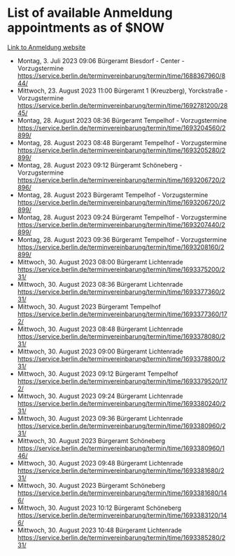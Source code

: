 # List of available Anmeldung appointments as of $NOW
[Link to Anmeldung website](https://service.berlin.de/terminvereinbarung/termin/tag.php?termin=1&anliegen[]=120686&dienstleisterlist=122210,122217,327316,122219,327312,122227,327314,122231,327346,122243,327348,122254,122252,329742,122260,329745,122262,329748,122271,327278,122273,327274,122277,327276,330436,122280,327294,122282,327290,122284,327292,122291,327270,122285,327266,122286,327264,122296,327268,150230,329760,122297,327286,122294,327284,122312,329763,122314,329775,122304,327330,122311,327334,122309,327332,317869,122281,327352,122279,329772,122283,122276,327324,122274,327326,122267,329766,122246,327318,122251,327320,122257,327322,122208,327298,122226,327300&herkunft=http%3A%2F%2Fservice.berlin.de%2Fdienstleistung%2F120686%2F)
- Montag, 3. Juli 2023 09:06 Bürgeramt Biesdorf - Center - Vorzugstermine https://service.berlin.de/terminvereinbarung/termin/time/1688367960/844/
- Mittwoch, 23. August 2023 11:00 Bürgeramt 1 (Kreuzberg), Yorckstraße - Vorzugstermine https://service.berlin.de/terminvereinbarung/termin/time/1692781200/2845/
- Montag, 28. August 2023 08:36 Bürgeramt Tempelhof - Vorzugstermine https://service.berlin.de/terminvereinbarung/termin/time/1693204560/2899/
- Montag, 28. August 2023 08:48 Bürgeramt Tempelhof - Vorzugstermine https://service.berlin.de/terminvereinbarung/termin/time/1693205280/2899/
- Montag, 28. August 2023 09:12 Bürgeramt Schöneberg - Vorzugstermine https://service.berlin.de/terminvereinbarung/termin/time/1693206720/2896/
- Montag, 28. August 2023  Bürgeramt Tempelhof - Vorzugstermine https://service.berlin.de/terminvereinbarung/termin/time/1693206720/2899/
- Montag, 28. August 2023 09:24 Bürgeramt Tempelhof - Vorzugstermine https://service.berlin.de/terminvereinbarung/termin/time/1693207440/2899/
- Montag, 28. August 2023 09:36 Bürgeramt Tempelhof - Vorzugstermine https://service.berlin.de/terminvereinbarung/termin/time/1693208160/2899/
- Mittwoch, 30. August 2023 08:00 Bürgeramt Lichtenrade https://service.berlin.de/terminvereinbarung/termin/time/1693375200/231/
- Mittwoch, 30. August 2023 08:36 Bürgeramt Lichtenrade https://service.berlin.de/terminvereinbarung/termin/time/1693377360/231/
- Mittwoch, 30. August 2023  Bürgeramt Tempelhof https://service.berlin.de/terminvereinbarung/termin/time/1693377360/172/
- Mittwoch, 30. August 2023 08:48 Bürgeramt Lichtenrade https://service.berlin.de/terminvereinbarung/termin/time/1693378080/231/
- Mittwoch, 30. August 2023 09:00 Bürgeramt Lichtenrade https://service.berlin.de/terminvereinbarung/termin/time/1693378800/231/
- Mittwoch, 30. August 2023 09:12 Bürgeramt Tempelhof https://service.berlin.de/terminvereinbarung/termin/time/1693379520/172/
- Mittwoch, 30. August 2023 09:24 Bürgeramt Lichtenrade https://service.berlin.de/terminvereinbarung/termin/time/1693380240/231/
- Mittwoch, 30. August 2023 09:36 Bürgeramt Lichtenrade https://service.berlin.de/terminvereinbarung/termin/time/1693380960/231/
- Mittwoch, 30. August 2023  Bürgeramt Schöneberg https://service.berlin.de/terminvereinbarung/termin/time/1693380960/146/
- Mittwoch, 30. August 2023 09:48 Bürgeramt Lichtenrade https://service.berlin.de/terminvereinbarung/termin/time/1693381680/231/
- Mittwoch, 30. August 2023  Bürgeramt Schöneberg https://service.berlin.de/terminvereinbarung/termin/time/1693381680/146/
- Mittwoch, 30. August 2023 10:12 Bürgeramt Schöneberg https://service.berlin.de/terminvereinbarung/termin/time/1693383120/146/
- Mittwoch, 30. August 2023 10:48 Bürgeramt Lichtenrade https://service.berlin.de/terminvereinbarung/termin/time/1693385280/231/
